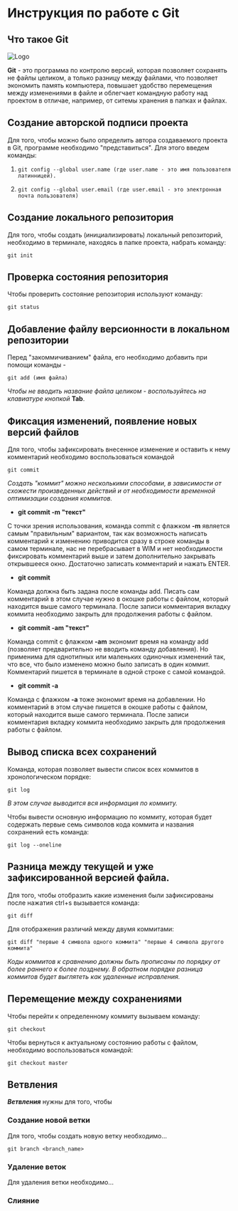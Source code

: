 # **Инструкция по работе с Git**

## Что такое Git

![Logo](images/logo.png)

**Git** - это программа по контролю версий, которая позволяет сохранять не файлы целиком, а только разницу между файлами, что позволяет экономить память компьютера, повышает удобство перемещения между изменениями в файле и облегчает командную работу над проектом в отличае, например, от ситемы хранения в папках и файлах.

 ## Создание авторской подписи проекта

 Для того, чтобы можно было определить автора создаваемого проекта в Git, программе необходимо "представиться". Для этого введем команды:
 
 1.     git config --global user.name (где user.name - это имя пользователя латинницей).
 2.     git config --global user.email (где user.email - это электронная почта пользователя)

## Создание локального репозитория

Для того, чтобы создать (инициализировать) локальный репозиторий, необходимо в терминале, находясь в папке проекта, набрать команду:

    git init

## Проверка состояния репозитория

Чтобы проверить состояние репозитория используют команду:

    git status

## Добавление файлу версионности в локальном репозитории

Перед "закоммичиванием" файла, его необходимо добавить при помощи команды - 

    git add (имя файла)

*Чтобы не вводить название файла целиком - воспользуйтесь на клавиатуре кнопкой*
**Tab**.

## Фиксация изменений, появление новых версий файлов

Для того, чтобы зафиксировать внесенное изменение и оставить к нему комментарий необходимо воспользоваться командой

    git commit

*Создать "коммит" можно несколькими способами, в зависимости от схожести произведенных действий и от необходимости временной оптимизации создания коммитов.* 

* **git commit -m "текст"**

С точки зрения использования, команда commit c флажком **-m** является самым "правильным" вариантом, так как возможность написать комментарий к изменению приводится сразу в строке команды в самом терминале, нас не перебрасывает в WIM и нет необходимости фиксировать комментарий выше и затем дополнительно закрывать открывшееся окно. Достаточно записать комментарий и нажать ENTER.

* **git commit**

Команда должна быть задана после команды add. Писать сам комментарий в этом случае нужно в окошке работы с файлом, который находится выше самого терминала. После записи комментария вкладку коммита необходимо закрыть для продолжения работы с файлом.

* **git commit -am "текст"**

Команда commit c флажком **-am** экономит время на команду add (позволяет предварительно не вводить команду добавления). Но применима для однотипных или маленьких одиночных изменений так, что все, что было изменено можно было записать в один коммит. Комментарий пишется в терминале в одной строке с самой командой.

* **git commit -a**

Команда с флажком **-а** тоже экономит время на добавлении. Но комментарий в этом случае пишется в окошке работы с файлом, который находится выше самого терминала. После записи комментария вкладку коммита необходимо закрыть для продолжения работы с файлом.

## Вывод списка всех сохранений 

Команда, которая позволяет вывести список всех коммитов в хронологическом порядке:

    git log

*В этом случае выводится вся информация по коммиту.*

Чтобы вывести основную информацию по коммиту, которая будет содержать первые семь символов кода коммита и названия сохранений есть команда:

    git log --oneline

## Разница между текущей и уже зафиксированной версией файла.

Для того, чтобы отобразить какие изменения были зафиксированы после нажатия ctrl+s вызывается команда:

    git diff

Для отображения различий между двумя коммитами:

    git diff "первые 4 символа одного коммита" "первые 4 символа другого коммита" 

*Коды коммитов к сравнению должны быть прописаны по порядку от более раннего к более позднему. В обратном порядке разница коммитов будет выглятеть как удаленные исправления.* 

## Перемещение между сохранениями

Чтобы перейти к определенному коммиту вызываем команду:

    git checkout

Чтобы вернуться к актуальному состоянию работы с файлом, необходимо воспользоваться командой:

    git checkout master

## Ветвления

__*Ветвления*__ нужны для того, чтобы

### Создание новой ветки

Для того, чтобы создать новую ветку необходимо...

    git branch <branch_name>

### Удаление веток

Для удаления ветки необходимо...

### Слияние